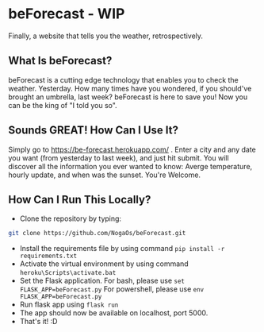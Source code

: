# beForecast - WIP

Finally, a website that tells you the weather, retrospectively. 

## What Is beForecast?

beForecast is a cutting edge technology that enables you to check the weather. Yesterday.
How many times have you wondered, if you should've brought an umbrella, last week?
beForecast is here to save you! Now you can be the king of "I told you so".

## Sounds GREAT! How Can I Use It?

Simply go to https://be-forecast.herokuapp.com/ . Enter a city and any date you want (from yesterday to last week), and just hit submit. 
You will discover all the information you ever wanted to know: Averge temperature, hourly update, and when was the sunset.
You're Welcome.

## How Can I Run This Locally?

* Clone the repository by typing:
```bash
git clone https://github.com/NogaOs/beForecast.git
```
* Install the requirements file by using command `pip install -r requirements.txt`
* Activate the virtual environment by using command `heroku\Scripts\activate.bat`
* Set the Flask application.
  For bash, please use `set FLASK_APP=beForecast.py`
  For powershell, please use `env FLASK_APP=beForecast.py`
* Run flask app using `flask run`
* The app should now be available on localhost, port 5000.
* That's it! :D

